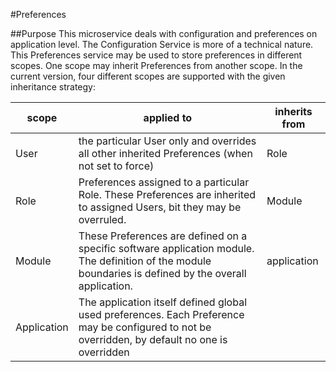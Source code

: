 #Preferences

##Purpose
This microservice deals with configuration and preferences on application level. The
Configuration Service is more of a technical nature. This Preferences service may be used
to store preferences in different scopes. One scope may inherit Preferences from another
scope. In the current version, four different scopes are supported with the given
inheritance strategy:

| scope       | applied to | inherits from |
| ----------- | ---------- | ------------- |
| User        | the particular User only and overrides all other inherited Preferences (when not set to force) | Role |
| Role        | Preferences assigned to a particular Role. These Preferences are inherited to assigned Users, bit they may be overruled. | Module |
| Module      | These Preferences are defined on a specific software application module. The definition of the module boundaries is defined by the overall application. | application |
| Application | The application itself defined global used preferences. Each Preference may be configured to not be overridden, by default no one is overridden |

